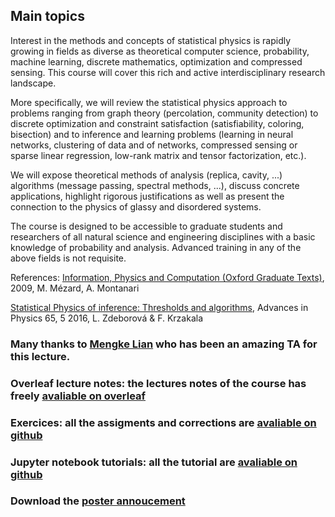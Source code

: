 ## Main topics

Interest in the methods and concepts of statistical physics is rapidly growing in fields as diverse as theoretical computer science, probability, machine learning, discrete mathematics, optimization and compressed sensing. This course will cover this rich and active interdisciplinary research landscape.

More specifically, we will review the statistical physics approach to problems ranging from graph theory (percolation, community detection) to discrete optimization and constraint satisfaction (satisfiability, coloring, bisection) and to inference and learning problems (learning in neural networks, clustering of data and of networks, compressed sensing or sparse linear regression, low-rank matrix and tensor factorization, etc.).

We will expose theoretical methods of analysis (replica, cavity, ...) algorithms (message passing, spectral methods, ...), discuss concrete applications, highlight rigorous justifications as well as present the connection to the physics of glassy and disordered systems.

The course is designed to be accessible to graduate students and researchers of all natural science and engineering disciplines with a basic knowledge of probability and analysis. Advanced training in any of the above fields is not requisite.

 References: 
 [Information, Physics and Computation (Oxford Graduate Texts)](https://web.stanford.edu/~montanar/RESEARCH/book.html), 2009, M. Mézard, A. Montanari
 
[Statistical Physics of inference: Thresholds and algorithms](https://arxiv.org/abs/1511.02476), Advances in Physics 65, 5 2016, L. Zdeborová & F. Krzakala 

### Many thanks to [Mengke Lian](<mengke.lian@duke.edu>) who has been an amazing TA for this lecture.

### Overleaf lecture notes: the lectures notes of the course has freely [avaliable on overleaf](https://www.overleaf.com/16367764mcnrxmkntrkf)

### Exercices: all the assigments and  corrections are [avaliable on github](https://github.com/sphinxteam/DukeLecture2018/tree/master/exercices)

### Jupyter notebook tutorials: all the tutorial are [avaliable on github](https://github.com/sphinxteam/DukeLecture2018/tree/master/AMP-tuto)

### Download the [poster annoucement](DUKE.pdf)


